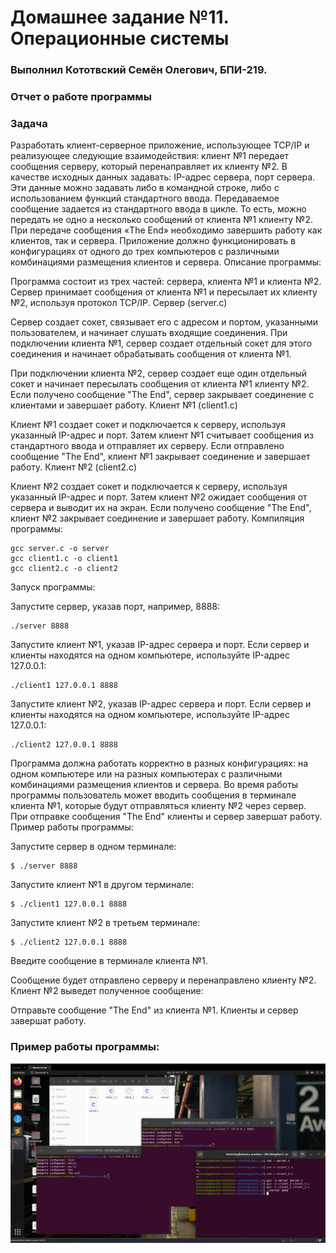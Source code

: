 # Домашнее задание №11. Операционные системы
### Выполнил Кототвский Семён Олегович, БПИ-219.
### Отчет о работе программы
### Задача

Разработать клиент-серверное приложение, использующее TCP/IP и реализующее следующие взаимодействия: клиент №1 передает сообщения серверу, который перенаправляет их клиенту №2. В качестве исходных данных задавать: IP-адрес сервера, порт сервера. Эти данные можно задавать либо в командной строке, либо с использованием функций стандартного ввода. Передаваемое сообщение задается из стандартного ввода в цикле. То есть, можно передать не одно а несколько сообщений от клиента №1 клиенту №2. При передаче сообщения «The End» необходимо завершить работу как клиентов, так и сервера. Приложение должно функционировать в конфигурациях от одного до трех компьютеров с различными комбинациями размещения клиентов и сервера.
Описание программы:

Программа состоит из трех частей: сервера, клиента №1 и клиента №2. Сервер принимает сообщения от клиента №1 и пересылает их клиенту №2, используя протокол TCP/IP.
Сервер (server.c)

Сервер создает сокет, связывает его с адресом и портом, указанными пользователем, и начинает слушать входящие соединения. При подключении клиента №1, сервер создает отдельный сокет для этого соединения и начинает обрабатывать сообщения от клиента №1.

При подключении клиента №2, сервер создает еще один отдельный сокет и начинает пересылать сообщения от клиента №1 клиенту №2. Если получено сообщение "The End", сервер закрывает соединение с клиентами и завершает работу.
Клиент №1 (client1.c)

Клиент №1 создает сокет и подключается к серверу, используя указанный IP-адрес и порт. Затем клиент №1 считывает сообщения из стандартного ввода и отправляет их серверу. Если отправлено сообщение "The End", клиент №1 закрывает соединение и завершает работу.
Клиент №2 (client2.c)

Клиент №2 создает сокет и подключается к серверу, используя указанный IP-адрес и порт. Затем клиент №2 ожидает сообщения от сервера и выводит их на экран. Если получено сообщение "The End", клиент №2 закрывает соединение и завершает работу.
Компиляция программы:

```
gcc server.c -o server
gcc client1.c -o client1
gcc client2.c -o client2
```

Запуск программы:

Запустите сервер, указав порт, например, 8888:

```
./server 8888
```

Запустите клиент №1, указав IP-адрес сервера и порт. Если сервер и клиенты находятся на одном компьютере, используйте IP-адрес 127.0.0.1:

```
./client1 127.0.0.1 8888
```

Запустите клиент №2, указав IP-адрес сервера и порт. Если сервер и клиенты находятся на одном компьютере, используйте IP-адрес 127.0.0.1:

```
./client2 127.0.0.1 8888
```

Программа должна работать корректно в разных конфигурациях: на одном компьютере или на разных компьютерах с различными комбинациями размещения клиентов и сервера. Во время работы программы пользователь может вводить сообщения в терминале клиента №1, которые будут отправляться клиенту №2 через сервер. При отправке сообщения "The End" клиенты и сервер завершат работу.
Пример работы программы:

Запустите сервер в одном терминале:

```
$ ./server 8888
```

Запустите клиент №1 в другом терминале:

```
$ ./client1 127.0.0.1 8888
```

Запустите клиент №2 в третьем терминале:

```
$ ./client2 127.0.0.1 8888
```

Введите сообщение в терминале клиента №1.

Сообщение будет отправлено серверу и перенаправлено клиенту №2. Клиент №2 выведет полученное сообщение:

Отправьте сообщение "The End" из клиента №1. Клиенты и сервер завершат работу.

### Пример работы программы:
![img](screenshots/example.png)
